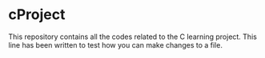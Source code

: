 # cProject
This repository contains all the codes related to the C learning project. 
This line has been written to test how you can make changes to a file. 
